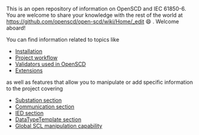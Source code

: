 This is an open repository of information on OpenSCD and IEC 61850-6. You are welcome to share your knowledge with the rest of the world at https://github.com/openscd/open-scd/wiki/Home/_edit 😄 . Welcome aboard!

You can find information related to topics like

- [Installation](https://github.com/openscd/open-scd/wiki/Install-OpenSCD)
- [Project workflow](https://github.com/openscd/open-scd/wiki/Project-workflow)
- [Validators used in OpenSCD](https://github.com/openscd/open-scd/wiki/Validators)
- [Extensions](https://github.com/openscd/open-scd/wiki/Extensions)

as well as features that allow you to manipulate or add specific information to the project covering

- [Substation section](https://github.com/openscd/open-scd/wiki/Substation-Section-Basics)
- [Communication section](https://github.com/openscd/open-scd/wiki/Communication-Basics)
- [IED section](https://github.com/openscd/open-scd/wiki/IED)
- [DataTypeTemplate section](https://github.com/openscd/open-scd/wiki/DataTypeTemplates)
- [Global SCL manipulation capability](https://github.com/openscd/open-scd/wiki/Global-SCL-manipulation)

